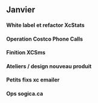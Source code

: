 ## Janvier
#### White label et refactor XcStats
#### Operation Costco Phone Calls
#### Finition XCSms
#### Ateliers / design nouveau produit
#### Petits fixs xc emailer
#### Ops sogica.ca